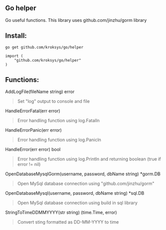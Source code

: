 ## Go helper

Go useful functions. This library uses github.com/jinzhu/gorm library

## Install:
```
go get github.com/kroksys/go/helper

import (
    "github.com/kroksys/go/helper"
)
```

## Functions:

AddLogFile(fileName string) error
> Set "log" output to console and file

HandleErrorFatal(err error)
> Error handling function using log.Fatalln

HandleErrorPanic(err error)
> Error handling function using log.Panicln

HandleError(err error) bool
> Error handling function using log.Println and returning boolean (true if error != nil)

OpenDatabaseMysqlGorm(username, password, dbName string) *gorm.DB
> Open MySql database connection using "github.com/jinzhu/gorm"

OpenDatabaseMysql(username, password, dbName string) *sql.DB
> Open MySql database connection using build in sql library

StringToTimeDDMMYYYY(str string) (time.Time, error)
> Convert sting formatted as DD-MM-YYYY to time
